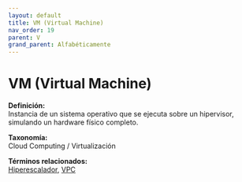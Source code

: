 ```yaml
---
layout: default
title: VM (Virtual Machine)
nav_order: 19
parent: V
grand_parent: Alfabéticamente
---
```


# VM (Virtual Machine)

**Definición:**  
Instancia de un sistema operativo que se ejecuta sobre un hipervisor, simulando un hardware físico completo.

**Taxonomía:**  
Cloud Computing / Virtualización

**Términos relacionados:**  
[Hiperescalador](https://maleniski.github.io/diccionario-angl-tec-mx/docs/alfabeticamente/H/hiperescalador.html), [VPC](https://maleniski.github.io/diccionario-angl-tec-mx/docs/alfabeticamente/V/vpc.html)
